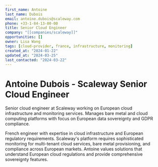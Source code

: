 ```yaml
---
first_name: Antoine
last_name: Dubois
email: antoine.dubois@scaleway.com
phone: +33-1-84-13-00-00
title: Senior Cloud Engineer
company: "[[companies/scaleway]]"
opportunities: []
owner: Lisa Wang
tags: [cloud-provider, france, infrastructure, monitoring]
created_at: "2024-01-22"
updated_at: "2024-03-25"
last_contacted: "2024-03-22"
---
```


# Antoine Dubois - Scaleway Senior Cloud Engineer

Senior cloud engineer at Scaleway working on European cloud infrastructure and monitoring services. Manages bare metal and cloud computing platforms with focus on European data sovereignty and GDPR compliance.

French engineer with expertise in cloud infrastructure and European regulatory requirements. Scaleway's platform requires sophisticated monitoring for multi-tenant cloud services, bare metal provisioning, and compliance across European markets. Antoine values solutions that understand European cloud regulations and provide comprehensive sovereignty features.